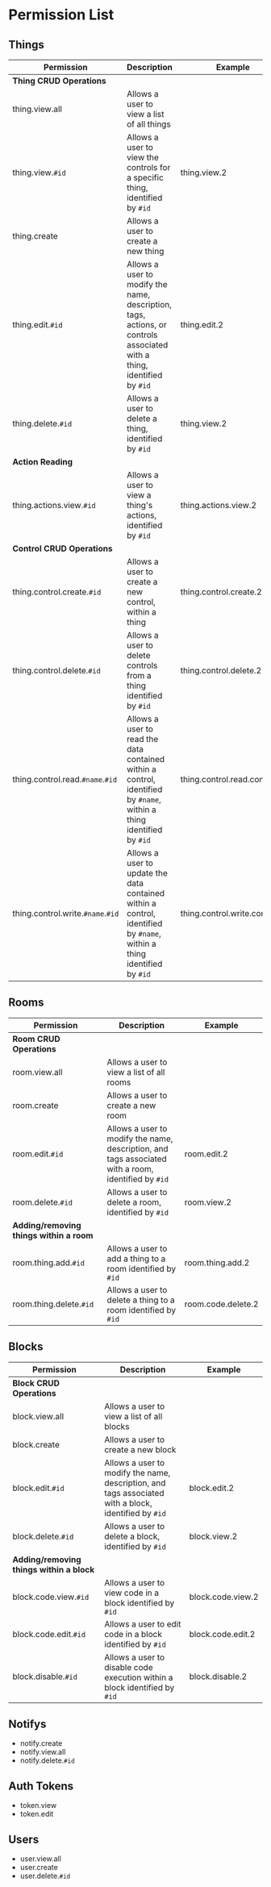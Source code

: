 Permission List
===

Things
---

Permission                     | Description | Example
-------------------------------|-------------|--------
**Thing CRUD Operations** |
thing.view.all                 | Allows a user to view a list of all things |
thing.view.`#id`                 | Allows a user to view the controls for a specific thing, identified by `#id` | thing.view.2
thing.create                   | Allows a user to create a new thing |
thing.edit.`#id`                 | Allows a user to modify the name, description, tags, actions, or controls associated with a thing, identified by `#id`  | thing.edit.2
thing.delete.`#id`               | Allows a user to delete a thing, identified by `#id` | thing.view.2
**Action Reading** |
thing.actions.view.`#id`         | Allows a user to view a thing's actions, identified by `#id` | thing.actions.view.2
**Control CRUD Operations** |
thing.control.create.`#id`       | Allows a user to create a new control, within a thing | thing.control.create.2
thing.control.delete.`#id`       | Allows a user to delete controls from a thing identified by `#id` | thing.control.delete.2
thing.control.read.`#name`.`#id`  | Allows a user to read the data contained within a control, identified by `#name`, within a thing identified by `#id` | thing.control.read.control.2
thing.control.write.`#name`.`#id` | Allows a user to update the data contained within a control, identified by `#name`, within a thing identified by `#id` | thing.control.write.control.2


Rooms
---
<!-- TODO: room.view.#id does what exactly? -->

Permission                     | Description | Example
-------------------------------|-------------|--------
**Room CRUD Operations** |
room.view.all           | Allows a user to view a list of all rooms |
room.create             | Allows a user to create a new room |
room.edit.`#id`         | Allows a user to modify the name, description, and tags associated with a room, identified by `#id`  | room.edit.2
room.delete.`#id`       | Allows a user to delete a room, identified by `#id` | room.view.2
**Adding/removing things within a room** |
room.thing.add.`#id`    | Allows a user to add a thing to a room identified by `#id` | room.thing.add.2
room.thing.delete.`#id` | Allows a user to delete a thing to a room identified by `#id` | room.code.delete.2

Blocks
---
<!-- TODO: block.view.#id does what exactly? -->

Permission                     | Description | Example
-------------------------------|-------------|--------
**Block CRUD Operations** |
block.view.all           | Allows a user to view a list of all blocks |
block.create             | Allows a user to create a new block |
block.edit.`#id`         | Allows a user to modify the name, description, and tags associated with a block, identified by `#id`  | block.edit.2
block.delete.`#id`       | Allows a user to delete a block, identified by `#id` | block.view.2
**Adding/removing things within a block** |
block.code.view.`#id`    | Allows a user to view code in a block identified by `#id` | block.code.view.2
block.code.edit.`#id`    | Allows a user to edit code in a block identified by `#id` | block.code.edit.2
block.disable.`#id` | Allows a user to disable code execution within a block identified by `#id` | block.disable.2


Notifys
---
- notify.create
- notify.view.all
- notify.delete.`#id`

Auth Tokens
---
- token.view
- token.edit

Users
---
- user.view.all
- user.create
- user.delete.`#id`
